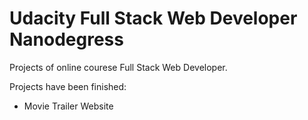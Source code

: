 # Udacity Full Stack Web Developer Nanodegress

Projects of online courese Full Stack Web Developer.

Projects have been finished:

* Movie Trailer Website